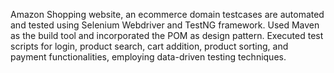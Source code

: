 Amazon Shopping website, an ecommerce domain testcases are automated and tested using Selenium Webdriver and TestNG framework. Used Maven as the build tool and incorporated the POM as design pattern. Executed test scripts for login, product search, cart addition, product sorting, and payment functionalities, employing data-driven testing techniques.
